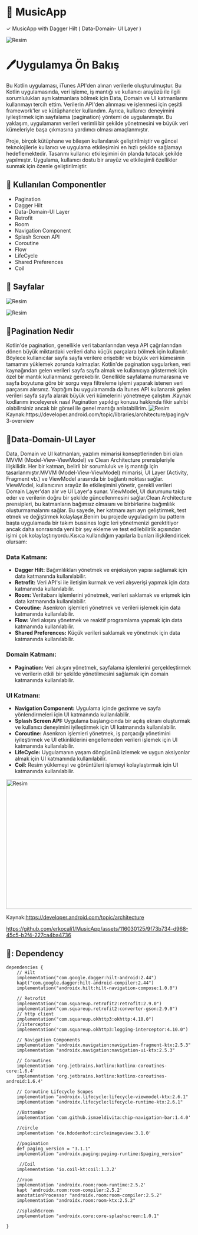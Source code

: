 # 🎵 MusicApp

✓ MusicApp with Dagger Hilt ( Data-Domain- UI Layer )

 <img src="https://github.com/erkocali1/MusicApp/blob/master/app/src/main/res/drawable/ft1.jpg" alt="Resim">

 </head>
<body>
  <h1>🖊️Uygulamya Ön Bakış</h1>
  <p>
    Bu Kotlin uygulaması, iTunes API'den alınan verilerle oluşturulmuştur. Bu Kotlin uygulamasında, veri işleme, iş mantığı ve kullanıcı arayüzü ile ilgili sorumlulukları ayrı katmanlara bölmek için Data, Domain ve UI katmanlarını kullanmayı tercih ettim. Verilerin API'den alınması ve işlenmesi için çeşitli framework'ler ve kütüphaneler kullandım. Ayrıca, kullanıcı deneyimini iyileştirmek için sayfalama (pagination) yöntemi de uygulanmıştır. Bu yaklaşım, uygulamanın verileri verimli bir şekilde yönetmesini ve büyük veri kümeleriyle başa çıkmasına yardımcı olması amaçlanmıştır.
  </p>
  <p>
    Proje, birçok kütüphane ve bileşen kullanılarak geliştirilmiştir ve güncel teknolojilerle kullanıcı ve uygulama etkileşimini en hızlı şekilde sağlamayı hedeflemektedir. Tasarımı kullanıcı etkileşimini ön planda tutacak şekilde yapılmıştır. Uygulama, kullanıcı dostu bir arayüz ve etkileşimli özellikler sunmak için özenle geliştirilmiştir.
  </p>
 <h2>📝 Kullanılan Componentler</h2>
<ul>
  <li>Pagination</li>
  <li>Dagger Hilt</li>
  <li>Data-Domain-UI Layer</li>
  <li>Retrofit</li>
  <li>Room</li>
  <li>Navigation Component</li>
  <li>Splash Screen API</li>
  <li>Coroutine</li>
  <li>Flow</li>
  <li>LifeCycle</li>
  <li>Shared Preferences</li>
  <li>Coil</li>
</ul>
</body>
 <h2>📱 Sayfalar</h2>
   </p>
 <img src="https://github.com/erkocali1/MusicApp/blob/master/app/src/main/res/drawable/ss/glow%20(1).png" alt="Resim">
   </p>
  <img src="https://github.com/erkocali1/MusicApp/blob/master/app/src/main/res/drawable/ss/glow%20(2).png" alt="Resim">

  <h2>📝Pagination Nedir </h2>
  Kotlin'de pagination, genellikle veri tabanlarından veya API çağrılarından dönen büyük miktardaki verileri daha küçük parçalara bölmek için kullanılır. Böylece kullanıcılar sayfa sayfa verilere erişebilir ve büyük veri kümesinin tamamını yüklemek zorunda kalmazlar.
Kotlin'de pagination uygularken, veri kaynağından gelen verileri sayfa sayfa almak ve kullanıcıya göstermek için özel bir mantık kullanmanız gerekebilir. Genellikle sayfalama numarasına ve sayfa boyutuna göre bir sorgu veya filtreleme işlemi yaparak istenen veri parçasını alırsınız. Yaptığım bu uygulamamda da İtunes API kullanarak gelen verileri sayfa sayfa alarak büyük veri kümelerini yönetmeye çalıştım .Kaynak kodlarımı inceleyerek nasıl Pagination yapıldıgı konusu hakkında fikir sahibi olabilirsiniz ancak bir görsel ile genel mantığı anlatabilirim.
 <img src="https://github.com/erkocali1/MusicApp/blob/master/app/src/main/res/drawable/ss/paginationss.png" alt="Resim">
 Kaynak:https://developer.android.com/topic/libraries/architecture/paging/v3-overview

   <h2>📝Data-Domain-UI Layer</h2>
   
   Data, Domain ve UI katmanları, yazılım mimarisi konseptlerinden biri olan MVVM (Model-View-ViewModel) ve Clean Architecture prensipleriyle ilişkilidir. Her bir katman, belirli bir sorumluluk ve iş mantığı için tasarlanmıştır.MVVM (Model-View-ViewModel) mimarisi, UI Layer (Activity, Fragment vb.) ve ViewModel arasında bir bağlantı noktası sağlar. ViewModel, kullanıcının arayüz ile etkileşimini yönetir, gerekli verileri Domain Layer'dan alır ve UI Layer'a sunar. ViewModel, UI durumunu takip eder ve verilerin doğru bir şekilde güncellenmesini sağlar.Clean Architecture prensipleri, bu katmanların bağımsız olmasını ve birbirlerine bağımlılık oluşturmamalarını sağlar. Bu sayede, her katmanı ayrı ayrı geliştirmek, test etmek ve değiştirmek kolaylaşır.Benim bu projede uyguladıgım bu pattern başta uygulamada bir takım bussines logic leri yönetmenizi gerektitiyor ancak daha sonrasında yeni bir şey ekleme ve test edilebilirlik açısından işimi çok kolaylaştırıyordu.Kısıca kullandığım yapılarla bunları ilişkilendiricek olursam:
   <h3>Data Katmanı:</h3>

<ul>
  <li><strong>Dagger Hilt:</strong> Bağımlılıkları yönetmek ve enjeksiyon yapısı sağlamak için data katmanında kullanılabilir.</li>
  <li><strong>Retrofit:</strong> Veri API'si ile iletişim kurmak ve veri alışverişi yapmak için data katmanında kullanılabilir.</li>
  <li><strong>Room:</strong> Veritabanı işlemlerini yönetmek, verileri saklamak ve erişmek için data katmanında kullanılabilir.</li>
  <li><strong>Coroutine:</strong> Asenkron işlemleri yönetmek ve verileri işlemek için data katmanında kullanılabilir.</li>
  <li><strong>Flow:</strong> Veri akışını yönetmek ve reaktif programlama yapmak için data katmanında kullanılabilir.</li>
  <li><strong>Shared Preferences:</strong> Küçük verileri saklamak ve yönetmek için data katmanında kullanılabilir.</li>
</ul>

<h3>Domain Katmanı:</h3>

<ul>
  <li><strong>Pagination:</strong> Veri akışını yönetmek, sayfalama işlemlerini gerçekleştirmek ve verilerin etkili bir şekilde yönetilmesini sağlamak için domain katmanında kullanılabilir.</li>
</ul>

<h3>UI Katmanı:</h3>

<ul>
  <li><strong>Navigation Component:</strong> Uygulama içinde gezinme ve sayfa yönlendirmeleri için UI katmanında kullanılabilir.</li>
  <li><strong>Splash Screen API:</strong> Uygulama başlangıcında bir açılış ekranı oluşturmak ve kullanıcı deneyimini iyileştirmek için UI katmanında kullanılabilir.</li>
  <li><strong>Coroutine:</strong> Asenkron işlemleri yönetmek, iş parçacığı yönetimini iyileştirmek ve UI etkinliklerini engellemeden verileri işlemek için UI katmanında kullanılabilir.</li>
  <li><strong>LifeCycle:</strong> Uygulamanın yaşam döngüsünü izlemek ve uygun aksiyonlar almak için UI katmanında kullanılabilir.</li>
  <li><strong>Coil:</strong> Resim yüklemeyi ve görüntüleri işlemeyi kolaylaştırmak için UI katmanında kullanılabilir.</li>
</ul>
<img src="https://github.com/erkocali1/MusicApp/blob/master/app/src/main/res/drawable/ss/celartsss.png" alt="Resim" style="width: 1100px; height:350px;">

 
 Kaynak:https://developer.android.com/topic/architecture

 

https://github.com/erkocali1/MusicApp/assets/116030125/9f73b734-d968-45c5-b2f4-227ca4ba4736


## 📝: Dependency
```
dependencies {
    // Hilt
    implementation("com.google.dagger:hilt-android:2.44")
    kapt("com.google.dagger:hilt-android-compiler:2.44")
    implementation("androidx.hilt:hilt-navigation-compose:1.0.0")

    // Retrofit
    implementation("com.squareup.retrofit2:retrofit:2.9.0")
    implementation("com.squareup.retrofit2:converter-gson:2.9.0")
    // http client
    implementation("com.squareup.okhttp3:okhttp:4.10.0")
    //interceptor
    implementation("com.squareup.okhttp3:logging-interceptor:4.10.0")

    // Navigation Components
    implementation "androidx.navigation:navigation-fragment-ktx:2.5.3"
    implementation "androidx.navigation:navigation-ui-ktx:2.5.3"

    // Coroutines
    implementation 'org.jetbrains.kotlinx:kotlinx-coroutines-core:1.6.4'
    implementation 'org.jetbrains.kotlinx:kotlinx-coroutines-android:1.6.4'

    // Coroutine Lifecycle Scopes
    implementation "androidx.lifecycle:lifecycle-viewmodel-ktx:2.6.1"
    implementation "androidx.lifecycle:lifecycle-runtime-ktx:2.6.1"

    //BottomBar
    implementation 'com.github.ismaeldivita:chip-navigation-bar:1.4.0'

    //circle
    implementation 'de.hdodenhof:circleimageview:3.1.0'

    //pagination
    def paging_version = "3.1.1"
    implementation "androidx.paging:paging-runtime:$paging_version"

     //Coil
    implementation 'io.coil-kt:coil:1.3.2'

    //room
    implementation 'androidx.room:room-runtime:2.5.2'
    kapt 'androidx.room:room-compiler:2.5.2'
    annotationProcessor "androidx.room:room-compiler:2.5.2"
    implementation "androidx.room:room-ktx:2.5.2"

    //splashScreen
    implementation "androidx.core:core-splashscreen:1.0.1"

}
```






   
   


  
